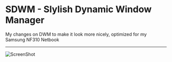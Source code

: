 SDWM - Slylish Dynamic Window Manager
========

My changes on DWM to make it look more nicely, optimized for my Samsung NF310 Netbook

------------

![ScreenShot](/iddumied/SDWM/raw/master/ScreenShot.png)
